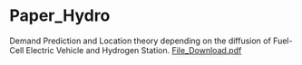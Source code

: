 # Paper_Hydro
Demand Prediction and Location theory depending on the diffusion  of Fuel-Cell Electric Vehicle and Hydrogen Station.
[File_Download.pdf](https://github.com/junnei/Paper_Hydro/files/4215330/File_Download.pdf)
